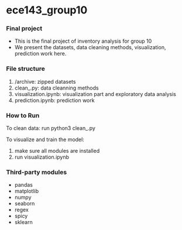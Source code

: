# ece143_group10
### Final project
- This is the final project of inventory analysis for group 10
- We present the datasets, data cleaning methods, visualization, prediction work here.

### File structure
1. /archive: zipped datasets
2. clean_.py: data cleanning methods
3. visualization.ipynb: visualization part and exploratory data analysis
4. prediction.ipynb: prediction work

### How to Run
To clean data:
run python3 clean_.py

To visualize and train the model:
1. make sure all modules are installed
2. run visualization.ipynb

### Third-party modules
- pandas
- matplotlib
- numpy
- seaborn
- regex
- spicy
- sklearn
